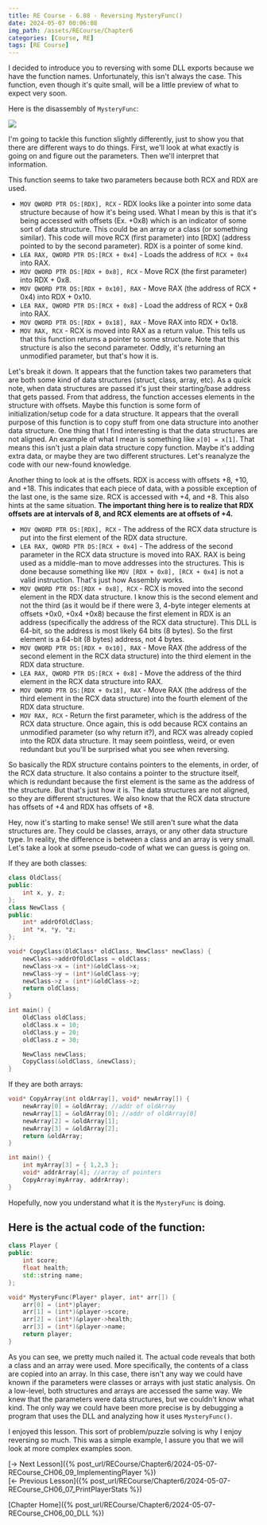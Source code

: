 ```yaml
---
title: RE Course - 6.08 - Reversing MysteryFunc()
date: 2024-05-07 00:06:08
img_path: /assets/RECourse/Chapter6
categories: [Course, RE]
tags: [RE Course]
---
```


I decided to introduce you to reversing with some DLL exports because we have the function names. Unfortunately, this isn't always the case. This function, even though it's quite small, will be a little preview of what to expect very soon.

Here is the disassembly of `MysteryFunc`:

![](MysteryFunc/MysteryFunc.png)

I'm going to tackle this function slightly differently, just to show you that there are different ways to do things. First, we'll look at what exactly is going on and figure out the parameters. Then we'll interpret that information. 

This function seems to take two parameters because both RCX and RDX are used.

* `MOV QWORD PTR DS:[RDX], RCX` - RDX looks like a pointer into some data structure because of how it's being used. What I mean by this is that it's being accessed with offsets (Ex. +0x8) which is an indicator of some sort of data structure. This could be an array or a class (or something similar). This code will move RCX (first parameter) into [RDX] (address pointed to by the second parameter). RDX is a pointer of some kind.
* `LEA RAX, QWORD PTR DS:[RCX + 0x4]` - Loads the address of `RCX + 0x4` into RAX.
* `MOV QWORD PTR DS:[RDX + 0x8], RCX` - Move RCX (the first parameter) into RDX + 0x8.
* `MOV QWORD PTR DS:[RDX + 0x10], RAX` - Move RAX (the address of RCX + 0x4) into RDX + 0x10.
* `LEA RAX, QWORD PTR DS:[RCX + 0x8]` - Load the address of RCX + 0x8 into RAX.
* `MOV QWORD PTR DS:[RDX + 0x18], RAX` - Move RAX into RDX + 0x18.
* `MOV RAX, RCX` - RCX is moved into RAX as a return value. This tells us that this function returns a pointer to some structure. Note that this structure is also the second parameter. Oddly, it's returning an unmodified parameter, but that's how it is. 
  
Let's break it down. It appears that the function takes two parameters that are both some kind of data structures (struct, class, array, etc). As a quick note, when data structures are passed it's just their starting/base address that gets passed. From that address, the function accesses elements in the structure with offsets. Maybe this function is some form of initialization/setup code for a data structure. It appears that the overall purpose of this function is to copy stuff from one data structure into another data structure. One thing that I find interesting is that the data structures are not aligned. An example of what I mean is something like `x[0] = x[1]`. That means this isn't just a plain data structure copy function. Maybe it's adding extra data, or maybe they are two different structures. Let's reanalyze the code with our new-found knowledge. 

Another thing to look at is the offsets. RDX is access with offsets +8, +10, and +18. This indicates that each piece of data, with a possible exception of the last one, is the same size. RCX is accessed with +4, and +8. This also hints at the same situation. **The important thing here is to realize that RDX offsets are at intervals of 8, and RCX elements are at offsets of +4.**

* `MOV QWORD PTR DS:[RDX], RCX` - The address of the RCX data structure is put into the first element of the RDX data structure.
* `LEA RAX, QWORD PTR DS:[RCX + 0x4]` - The address of the second parameter in the RCX data structure is moved into RAX. RAX is being used as a middle-man to move addresses into the structures. This is done because something like `MOV [RDX + 0x8], [RCX + 0x4]` is not a valid instruction. That's just how Assembly works.
* `MOV QWORD PTR DS:[RDX + 0x8], RCX` - RCX is moved into the second element in the RDX data structure. I know this is the second element and not the third (as it would be if there were 3, 4-byte integer elements at offsets +0x0, +0x4 +0x8) because the first element in RDX is an address (specifically the address of the RCX data structure). This DLL is 64-bit, so the address is most likely 64 bits (8 bytes). So the first element is a 64-bit (8 bytes) address, not 4 bytes.
* `MOV QWORD PTR DS:[RDX + 0x10], RAX` - Move RAX (the address of the second element in the RCX data structure) into the third element in the RDX data structure.
* `LEA RAX, QWORD PTR DS:[RCX + 0x8]` - Move the address of the third element in the RCX data structure into RAX.
* `MOV QWORD PTR DS:[RDX + 0x18], RAX` - Move RAX (the address of the third element in the RCX data structure) into the fourth element of the RDX data structure.
* `MOV RAX, RCX` - Return the first parameter, which is the address of the RCX data structure. Once again, this is odd because RCX contains an unmodified parameter (so why return it?), and RCX was already copied into the RDX data structure. It may seem pointless, weird, or even redundant but you'll be surprised what you see when reversing.

So basically the RDX structure contains pointers to the elements, in order, of the RCX data structure. It also contains a pointer to the structure itself, which is redundant because the first element is the same as the address of the structure. But that's just how it is. The data structures are not aligned, so they are different structures. We also know that the RCX data structure has offsets of +4 and RDX has offsets of +8.

Hey, now it's starting to make sense! We still aren't sure what the data structures are. They could be classes, arrays, or any other data structure type. In reality, the difference is between a class and an array is very small. Let's take a look at some pseudo-code of what we can guess is going on.

If they are both classes:

```cpp
class OldClass{
public:
    int x, y, z;
};
class NewClass {
public:
    int* addrOfOldClass;
    int *x, *y, *z;
};

void* CopyClass(OldClass* oldClass, NewClass* newClass) {
    newClass->addrOfOldClass = oldClass;
    newClass->x = (int*)&oldClass->x;
    newClass->y = (int*)&oldClass->y;
    newClass->z = (int*)&oldClass->z;
    return oldClass;
}

int main() {
    OldClass oldClass;
    oldClass.x = 10;
    oldClass.y = 20;
    oldClass.z = 30;

    NewClass newClass;
    CopyClass(&oldClass, &newClass);
}
```

If they are both arrays:

```cpp
void* CopyArray(int oldArray[], void* newArray[]) {
    newArray[0] = &oldArray; //addr of oldArray
    newArray[1] = &oldArray[0]; //addr of oldArray[0]
    newArray[2] = &oldArray[1];
    newArray[3] = &oldArray[2];
    return &oldArray;
}

int main() {
    int myArray[3] = { 1,2,3 };
    void* addrArray[4]; //array of pointers
    CopyArray(myArray, addrArray);
}
```

Hopefully, now you understand what it is the `MysteryFunc` is doing.

## Here is the actual code of the function:

```cpp
class Player {
public:
    int score;
    float health;
    std::string name;
};

void* MysteryFunc(Player* player, int* arr[]) {
    arr[0] = (int*)player;
    arr[1] = (int*)&player->score;
    arr[2] = (int*)&player->health;
    arr[3] = (int*)&player->name;
    return player;
}
```

As you can see, we pretty much nailed it. The actual code reveals that both a class and an array were used. More specifically, the contents of a class are copied into an array. In this case, there isn't any way we could have known if the parameters were classes or arrays with just static analysis. On a low-level, both structures and arrays are accessed the same way. We knew that the parameters were data structures, but we couldn't know what kind. The only way we could have been more precise is by debugging a program that uses the DLL and analyzing how it uses `MysteryFunc()`. 

I enjoyed this lesson. This sort of problem/puzzle solving is why I enjoy reversing so much. This was a simple example, I assure you that we will look at more complex examples soon.

[-> Next Lesson]({% post_url/RECourse/Chapter6/2024-05-07-RECourse_CH06_09_ImplementingPlayer %})  
[<- Previous Lesson]({% post_url/RECourse/Chapter6/2024-05-07-RECourse_CH06_07_PrintPlayerStats %})  

[Chapter Home]({% post_url/RECourse/Chapter6/2024-05-07-RECourse_CH06_00_DLL %})